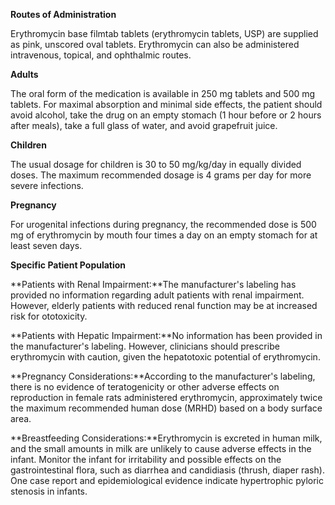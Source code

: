 **Routes of Administration**

Erythromycin base filmtab tablets (erythromycin tablets, USP) are supplied as pink, unscored oval tablets. Erythromycin can also be administered intravenous, topical, and ophthalmic routes.

**Adults**

The oral form of the medication is available in 250 mg tablets and 500 mg tablets. For maximal absorption and minimal side effects, the patient should avoid alcohol, take the drug on an empty stomach (1 hour before or 2 hours after meals), take a full glass of water, and avoid grapefruit juice.

**Children**

The usual dosage for children is 30 to 50 mg/kg/day in equally divided doses. The maximum recommended dosage is 4 grams per day for more severe infections.

**Pregnancy**

For urogenital infections during pregnancy, the recommended dose is 500 mg of erythromycin by mouth four times a day on an empty stomach for at least seven days.

**Specific Patient Population**

**Patients with Renal Impairment:**The manufacturer's labeling has provided no information regarding adult patients with renal impairment. However, elderly patients with reduced renal function may be at increased risk for ototoxicity.

**Patients with Hepatic Impairment:**No information has been provided in the manufacturer's labeling. However, clinicians should prescribe erythromycin with caution, given the hepatotoxic potential of erythromycin.

**Pregnancy Considerations:**According to the manufacturer's labeling, there is no evidence of teratogenicity or other adverse effects on reproduction in female rats administered erythromycin, approximately twice the maximum recommended human dose (MRHD) based on a body surface area.

**Breastfeeding Considerations:**Erythromycin is excreted in human milk, and the small amounts in milk are unlikely to cause adverse effects in the infant. Monitor the infant for irritability and possible effects on the gastrointestinal flora, such as diarrhea and candidiasis (thrush, diaper rash). One case report and epidemiological evidence indicate hypertrophic pyloric stenosis in infants.